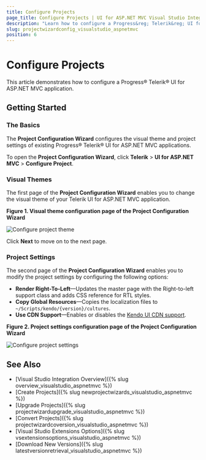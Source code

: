 ```yaml
---
title: Configure Projects
page_title: Configure Projects | UI for ASP.NET MVC Visual Studio Integration
description: "Learn how to configure a Progress&reg; Telerik&reg; UI for ASP.NET MVC application."
slug: projectwizardconfig_visualstudio_aspnetmvc
position: 6
---
```


# Configure Projects

This article demonstrates how to configure a Progress&reg; Telerik&reg; UI for ASP.NET MVC application.

## Getting Started

### The Basics

The **Project Configuration Wizard** configures the visual theme and project settings of existing Progress&reg; Telerik&reg; UI for ASP.NET MVC applications.

To open the **Project Configuration Wizard**, click **Telerik** > **UI for ASP.NET MVC** > **Configure Project**.

### Visual Themes

The first page of the **Project Configuration Wizard** enables you to change the visual theme of your Telerik UI for ASP.NET MVC application.

**Figure 1. Visual theme configuration page of the Project Configuration Wizard**

![Configure project theme](/vs-integration/images/configure_theme.png)

Click **Next** to move on to the next page.

###  Project Settings

The second page of the **Project Configuration Wizard** enables you to modify the project settings by configuring the following options:

- **Render Right-To-Left**&mdash;Updates the master page with the Right-to-left support class and adds CSS reference for RTL styles.
- **Copy Global Resources**&mdash;Copies the localization files to `~/Scripts/kendo/{version}/cultures`.
- **Use CDN Support**&mdash;Enables or disables the [Kendo UI CDN support](http://docs.telerik.com/kendo-ui/intro/installation/cdn-service).

**Figure 2. Project settings configuration page of the Project Configuration Wizard**

![Configure project settings](/vs-integration/images/configure_settings.png)

## See Also

* [Visual Studio Integration Overview]({% slug overview_visualstudio_aspnetmvc %})
* [Create Projects]({% slug newprojectwizards_visualstudio_aspnetmvc %})
* [Upgrade Projects]({% slug projectwizardupgrade_visualstudio_aspnetmvc %})
* [Convert Projects]({% slug projectwizardcoversion_visualstudio_aspnetmvc %})
* [Visual Studio Extensions Options]({% slug vsextensionsoptions_visualstudio_aspnetmvc %})
* [Download New Versions]({% slug latestversionretrieval_visualstudio_aspnetmvc %})
